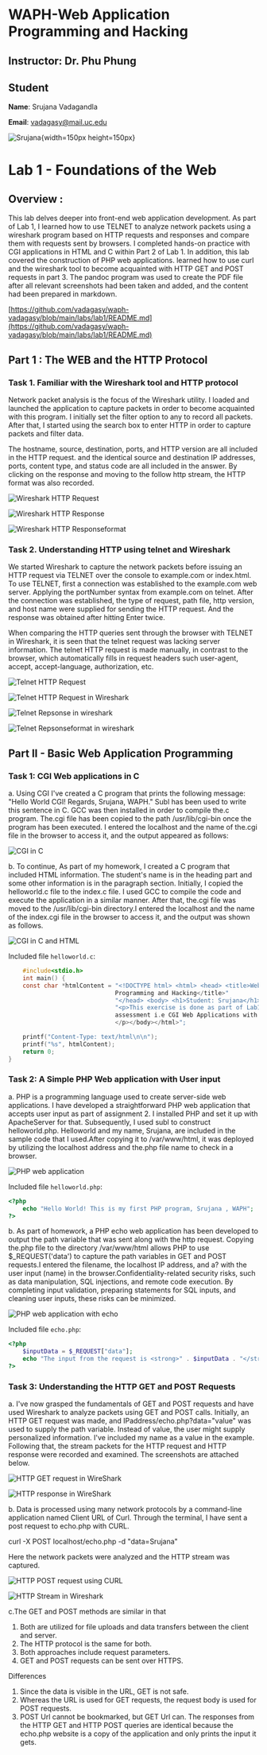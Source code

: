 # WAPH-Web Application Programming and Hacking

## Instructor: Dr. Phu Phung

## Student

**Name**: Srujana Vadagandla

**Email**: vadagasy@mail.uc.edu

![Srujana](image/srujana.jpg){width=150px height=150px}

# Lab 1 - Foundations of the Web

## Overview : 
This lab delves deeper into front-end web application development. As part of Lab 1, I learned how to use TELNET to analyze network packets using a wireshark program based on HTTP requests and responses and compare them with requests sent by browsers.
I completed hands-on practice with CGI applications in HTML and C within Part 2 of Lab 1. In addition, this lab covered the construction of PHP web applications. learned how to use curl and the wireshark tool to become acquainted with HTTP GET and POST requests in part 3. The pandoc program was used to create the PDF file after all relevant screenshots had been taken and added, and the content had been prepared in markdown.


[https://github.com/vadagasy/waph-vadagasy/blob/main/labs/lab1/README.md](https://github.com/vadagasy/waph-vadagasy/blob/main/labs/lab1/README.md)



## Part 1 : The WEB and the HTTP Protocol

### Task 1. Familiar with the Wireshark tool and HTTP protocol

Network packet analysis is the focus of the Wireshark utility. I loaded and launched the application to capture packets in order to become acquainted with this program. I initially set the filter option to any to record all packets. After that, I started using the search box to enter HTTP in order to capture packets and filter data.

The hostname, source, destination, ports, and HTTP version are all included in the HTTP request. and the identical source and destination IP addresses, ports, content type, and status code are all included in the answer.
By clicking on the response and moving to the follow http stream, the HTTP format was also recorded.


![Wireshark HTTP Request](image/wireshark.png)

![Wireshark HTTP Response](image/wireshark1.png)

![Wireshark HTTP Responseformat](image/wireshark2.png)

### Task 2. Understanding HTTP using telnet and Wireshark
We started Wireshark to capture the network packets before issuing an HTTP request via TELNET over the console to example.com or index.html. To use TELNET, first a connection was established to the example.com web server. Applying the portNumber syntax from example.com on telnet. After the connection was established, the type of request, path file, http version, and host name were supplied for sending the HTTP request. And the response was obtained after hitting Enter twice.

When comparing the HTTP queries sent through the browser with TELNET in Wireshark, it is seen that the telnet request was lacking server information. The telnet HTTP request is made manually, in contrast to the browser, which automatically fills in request headers such user-agent, accept, accept-language, authorization, etc.


![Telnet HTTP Request](image/telnet.png)

![Telnet HTTP Request in Wireshark](image/telnet1.png)

![Telnet Repsonse in wireshark](image/telnet2.png)

![Telnet Repsonseformat in wireshark](image/telnet3.png)

## Part II - Basic Web Application Programming

### Task 1: CGI Web applications in C

a. Using CGI I've created a C program that prints the following message: "Hello World CGI! Regards, Srujana, WAPH." Subl has been used to write this sentence in C. GCC was then installed in order to compile the.c program. The.cgi file has been copied to the path /usr/lib/cgi-bin once the program has been executed. I entered the localhost and the name of the.cgi file in the browser to access it, and the output appeared as follows:


![CGI in C](image/cgi.png)

b. To continue, As part of my homework, I created a C program that included HTML information. The student's name is in the heading part and some other information is in the paragraph section. Initially, I copied the helloworld.c file to the index.c file. I used GCC to compile the code and execute the application in a similar manner. After that, the.cgi file was moved to the /usr/lib/cgi-bin directory.I entered the localhost and the name of the index.cgi file in the browser to access it, and the output was shown as follows.


![CGI in C and HTML](image/cgi1.png)

Included file `helloworld.c`:
```C
    #include<stdio.h>
    int main() {
    const char *htmlContent = "<!DOCTYPE html> <html> <head> <title>Web Application 
                              Programming and Hacking</title>"
                              "</head> <body> <h1>Student: Srujana</h1>"
                              "<p>This exercise is done as part of Lab1 
                              assessment i.e CGI Web Applications with C.
                              </p></body></html>";

    printf("Content-Type: text/html\n\n");
    printf("%s", htmlContent);
    return 0;
}
```

### Task 2: A Simple PHP Web application with User input

a. PHP is a programming language used to create server-side web applications. I have developed a straightforward PHP web application that accepts user input as part of assignment 2. I installed PHP and set it up with ApacheServer for that. Subsequently, I used subl to construct helloworld.php. Helloworld and my name, Srujana, are included in the sample code that I used.After copying it to /var/www/html, it was deployed by utilizing the localhost address and the.php file name to check in a browser.


![PHP web application](image/php.png)

Included file `helloworld.php`:
```PHP
<?php
    echo "Hello World! This is my first PHP program, Srujana , WAPH";
?>
```

b. As part of homework, a PHP echo web application has been developed to output the path variable that was sent along with the http request. Copying the.php file to the directory /var/www/html allows PHP to use $_REQUEST('data') to capture the path variables in GET and POST requests.I entered the filename, the localhost IP address, and a? with the user input (name) in the browser.Confidentiality-related security risks, such as data manipulation, SQL injections, and remote code execution. By completing input validation, preparing statements for SQL inputs, and cleaning user inputs, these risks can be minimized.


![PHP web application with echo](image/php1.png)

Included file `echo.php`:
```PHP
<?php
    $inputData = $_REQUEST["data"];
    echo "The input from the request is <strong>" . $inputData . "</strong>.<br>";
?>
```

### Task 3: Understanding the HTTP GET and POST Requests
a. I've now grasped the fundamentals of GET and POST requests and have used Wireshark to analyze packets using GET and POST calls.
Initially, an HTTP GET request was made, and IPaddress/echo.php?data="value" was used to supply the path variable.
Instead of value, the user might supply personalized information. I've included my name as a value in the example. Following that, the stream packets for the HTTP request and HTTP response were recorded and examined. The screenshots are attached below.


![HTTP GET request in WireShark](image/http.png)

![HTTP response in WireShark](image/http1.png)

b. Data is processed using many network protocols by a command-line application named Client URL of Curl. Through the terminal, I have sent a post request to echo.php with CURL.


curl -X POST localhost/echo.php -d "data=Srujana"

Here the network packets were analyzed and the HTTP stream was captured.

![HTTP POST request using CURL](image/curl.png)

![HTTP Stream in Wireshark](image/curl2.png)

c.The GET and POST methods are similar in that
1. Both are utilized for file uploads and data transfers between the client and server.
2. The HTTP protocol is the same for both.
3. Both approaches include request parameters.
4. GET and POST requests can be sent over HTTPS.

Differences
1. Since the data is visible in the URL, GET is not safe.
2. Whereas the URL is used for GET requests, the request body is used for POST requests.
3. POST Url cannot be bookmarked, but GET Url can.
The responses from the HTTP GET and HTTP POST queries are identical because the echo.php website is a copy of the application and only prints the input it gets.




